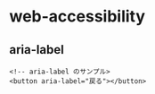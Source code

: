 # web-accessibility


## aria-label

```
<!-- aria-label のサンプル>
<button aria-label="戻る"></button>
```